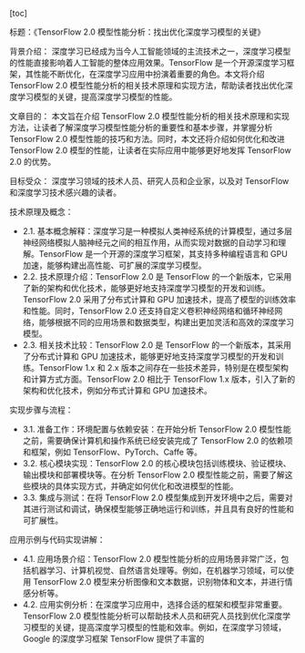 
[toc]                    
                
                
标题：《TensorFlow 2.0 模型性能分析：找出优化深度学习模型的关键》

背景介绍：
深度学习已经成为当今人工智能领域的主流技术之一，深度学习模型的性能直接影响着人工智能的整体应用效果。TensorFlow 是一个开源深度学习框架，其性能不断优化，在深度学习应用中扮演着重要的角色。本文将介绍 TensorFlow 2.0 模型性能分析的相关技术原理和实现方法，帮助读者找出优化深度学习模型的关键，提高深度学习模型的性能。

文章目的：
本文旨在介绍 TensorFlow 2.0 模型性能分析的相关技术原理和实现方法，让读者了解深度学习模型性能分析的重要性和基本步骤，并掌握分析 TensorFlow 2.0 模型性能的技巧和方法。同时，本文还将介绍如何优化和改进 TensorFlow 2.0 模型的性能，让读者在实际应用中能够更好地发挥 TensorFlow 2.0 的优势。

目标受众：
深度学习领域的技术人员、研究人员和企业家，以及对 TensorFlow 和深度学习技术感兴趣的读者。

技术原理及概念：

- 2.1. 基本概念解释：深度学习是一种模拟人类神经系统的计算模型，通过多层神经网络模拟人脑神经元之间的相互作用，从而实现对数据的自动学习和理解。TensorFlow 是一个开源的深度学习框架，其支持多种编程语言和 GPU 加速，能够构建出高性能、可扩展的深度学习模型。
- 2.2. 技术原理介绍：TensorFlow 2.0 是 TensorFlow 的一个新版本，它采用了新的架构和优化技术，能够更好地支持深度学习模型的开发和训练。TensorFlow 2.0 采用了分布式计算和 GPU 加速技术，提高了模型的训练效率和性能。同时，TensorFlow 2.0 还支持自定义卷积神经网络和循环神经网络，能够根据不同的应用场景和数据类型，构建出更加灵活和高效的深度学习模型。
- 2.3. 相关技术比较：TensorFlow 2.0 是 TensorFlow 的一个新版本，其采用了分布式计算和 GPU 加速技术，能够更好地支持深度学习模型的开发和训练。TensorFlow 1.x 和 2.x 版本之间存在一些技术差异，特别是在模型架构和计算方式方面。TensorFlow 2.0 相比于 TensorFlow 1.x 版本，引入了新的架构和优化技术，例如分布式计算和 GPU 加速技术。

实现步骤与流程：

- 3.1. 准备工作：环境配置与依赖安装：在开始分析 TensorFlow 2.0 模型性能之前，需要确保计算机和操作系统已经安装完成了 TensorFlow 2.0 的依赖项和框架，例如 TensorFlow、PyTorch、Caffe 等。
- 3.2. 核心模块实现：TensorFlow 2.0 的核心模块包括训练模块、验证模块、输出模块和部署模块等。在分析 TensorFlow 2.0 模型性能之前，需要了解这些模块的具体实现方式，并确定如何优化和改进模型的性能。
- 3.3. 集成与测试：在将 TensorFlow 2.0 模型集成到开发环境中之后，需要对其进行测试和调试，确保模型能够正确地运行和训练，并且具有良好的性能和可扩展性。

应用示例与代码实现讲解：

- 4.1. 应用场景介绍：TensorFlow 2.0 模型性能分析的应用场景非常广泛，包括机器学习、计算机视觉、自然语言处理等。例如，在机器学习领域，可以使用 TensorFlow 2.0 模型来分析图像和文本数据，识别物体和文本，并进行情感分析等。
- 4.2. 应用实例分析：在深度学习应用中，选择合适的框架和模型非常重要。TensorFlow 2.0 模型性能分析可以帮助技术人员和研究人员找到优化深度学习模型的关键，提高深度学习模型的性能和效率。例如，在深度学习领域，Google 的深度学习框架 TensorFlow 提供了丰富的

